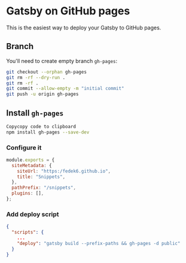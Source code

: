 # Gatsby on GitHub pages

This is the easiest way to deploy your Gatsby to GitHub pages.

## Branch

You'll need to create empty branch `gh-pages`:

```bash
git checkout --orphan gh-pages
git rm -rf --dry-run .
git rm -rf .
git commit --allow-empty -m "initial commit"
git push -u origin gh-pages
```

## Install `gh-pages`

```bash
Copycopy code to clipboard
npm install gh-pages --save-dev
```

### Configure it

```js
module.exports = {
  siteMetadata: {
    siteUrl: "https:/fedek6.github.io",
    title: "Snippets",
  },
  pathPrefix: "/snippets",
  plugins: [],
};
```

### Add deploy script

```json
{
  "scripts": {
    ...
    "deploy": "gatsby build --prefix-paths && gh-pages -d public"
  }
}
```
